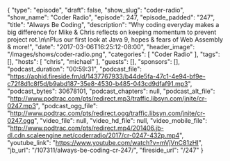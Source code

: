 {
  "type": "episode",
  "draft": false,
  "show_slug": "coder-radio",
  "show_name": "Coder Radio",
  "episode": 247,
  "episode_padded": "247",
  "title": "Always Be Coding",
  "description": "Why coding everyday makes a big difference for Mike & Chris reflects on keeping momentum to prevent project rot.\n\nPlus our first look at Java 9, hopes & fears of Web Assembly & more!",
  "date": "2017-03-06T16:25:12-08:00",
  "header_image": "/images/shows/coder-radio.png",
  "categories": [
    "Coder Radio"
  ],
  "tags": [],
  "hosts": [
    "chris",
    "michael"
  ],
  "guests": [],
  "sponsors": [],
  "podcast_duration": "00:59:31",
  "podcast_file": "https://aphid.fireside.fm/d/1437767933/b44de5fa-47c1-4e94-bf9e-c72f8d1c8f5d/b9abd187-35e8-4530-b485-043cd9dfaf91.mp3",
  "podcast_bytes": 30678101,
  "podcast_chapters": null,
  "podcast_alt_file": "http://www.podtrac.com/pts/redirect.mp3/traffic.libsyn.com/jnite/cr-0247.mp3",
  "podcast_ogg_file": "http://www.podtrac.com/pts/redirect.ogg/traffic.libsyn.com/jnite/cr-0247.ogg",
  "video_file": null,
  "video_hd_file": null,
  "video_mobile_file": "http://www.podtrac.com/pts/redirect.mp4/201406.jb-dl.cdn.scaleengine.net/coderradio/2017/cr-0247-432p.mp4",
  "youtube_link": "https://www.youtube.com/watch?v=mVjVnC81zHI",
  "jb_url": "/107311/always-be-coding-cr-247/",
  "fireside_url": "/247"
}

